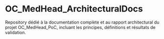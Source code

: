 # OC_MedHead_ArchitecturalDocs
Repository dédié à la documentation complète et au rapport architectural du projet OC_MedHead_PoC, incluant les principes, définitions et résultats de validation.
